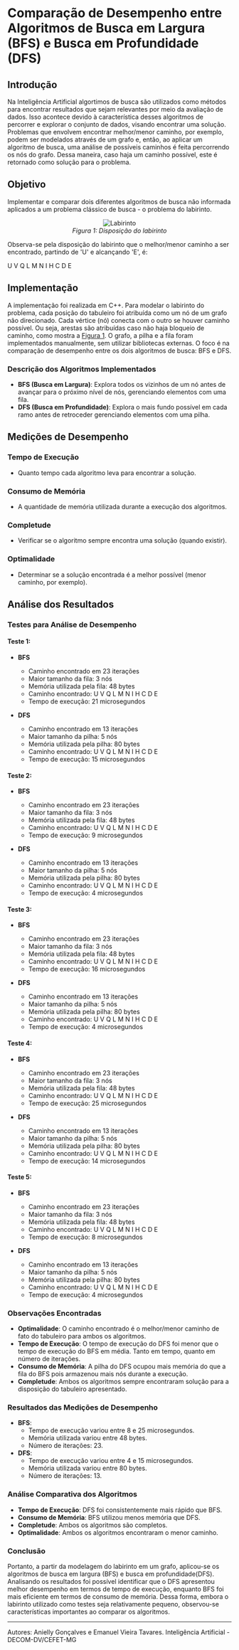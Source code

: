 # Comparação de Desempenho entre Algoritmos de Busca em Largura (BFS) e Busca em Profundidade (DFS)

## Introdução
Na Inteligência Artificial algortimos de busca são utilizados como métodos para encontrar resultados que sejam relevantes por meio da avaliação de dados. Isso acontece devido à característica desses algoritmos de percorrer e explorar o conjunto de dados, visando encontrar uma solução. 
Problemas que envolvem encontrar melhor/menor caminho, por exemplo, podem ser modelados através de um grafo e, então, ao aplicar um algoritmo de busca, uma análise de possíveis caminhos é feita percorrendo os nós do grafo. Dessa maneira, caso haja um caminho possível, este é retornado como solução para o problema. 

## Objetivo 
Implementar e comparar dois diferentes algoritmos de busca não informada aplicados a um problema clássico de busca - o problema do labirinto. 

<a name="labirinto"></a>
<p align="center">
  <img src="./img/tabuleiro.png" alt="Labirinto">
  <br>
  <em>Figura 1: Disposição do labirinto</em>
</p>

Observa-se pela disposição do labirinto que o melhor/menor caminho a ser encontrado, partindo de 'U' e alcançando 'E', é: 

U V Q L M N I H C D E


##  Implementação
A implementação foi realizada em C++. Para modelar o labirinto do problema, cada posição do tabuleiro foi atribuída como um nó de um grafo não direcionado. Cada vértice (nó) conecta com o outro se houver caminho possível. Ou seja, arestas são atribuídas caso não haja bloqueio de caminho, como mostra a [Figura 1](#labirinto).
O grafo, a pilha e a fila foram implementados manualmente, sem utilizar bibliotecas externas. O foco é na comparação de desempenho entre os dois algoritmos de busca: BFS e DFS.


### Descrição dos Algoritmos Implementados
- **BFS (Busca em Largura)**: Explora todos os vizinhos de um nó antes de avançar para o próximo nível de nós, gerenciando elementos com uma fila.
- **DFS (Busca em Profundidade)**: Explora o mais fundo possível em cada ramo antes de retroceder gerenciando elementos com uma pilha.

##  Medições de Desempenho
### Tempo de Execução
- Quanto tempo cada algoritmo leva para encontrar a solução.

### Consumo de Memória
- A quantidade de memória utilizada durante a execução dos algoritmos.

### Completude
- Verificar se o algoritmo sempre encontra uma solução (quando existir).

### Optimalidade
- Determinar se a solução encontrada é a melhor possível (menor caminho, por exemplo).

##  Análise dos Resultados
### Testes para Análise de Desempenho

#### Teste 1:
- **BFS**
  - Caminho encontrado em 23 iterações
  - Maior tamanho da fila: 3 nós
  - Memória utilizada pela fila: 48 bytes
  - Caminho encontrado: U V Q L M N I H C D E
  - Tempo de execução: 21 microsegundos

- **DFS**
  - Caminho encontrado em 13 iterações
  - Maior tamanho da pilha: 5 nós
  - Memória utilizada pela pilha: 80 bytes
  - Caminho encontrado: U V Q L M N I H C D E
  - Tempo de execução: 15 microsegundos

#### Teste 2:
- **BFS**
  - Caminho encontrado em 23 iterações
  - Maior tamanho da fila: 3 nós
  - Memória utilizada pela fila: 48 bytes
  - Caminho encontrado: U V Q L M N I H C D E
  - Tempo de execução: 9 microsegundos

- **DFS**
  - Caminho encontrado em 13 iterações
  - Maior tamanho da pilha: 5 nós
  - Memória utilizada pela pilha: 80 bytes
  - Caminho encontrado: U V Q L M N I H C D E
  - Tempo de execução: 4 microsegundos

#### Teste 3:
- **BFS**
  - Caminho encontrado em 23 iterações
  - Maior tamanho da fila: 3 nós
  - Memória utilizada pela fila: 48 bytes
  - Caminho encontrado: U V Q L M N I H C D E
  - Tempo de execução: 16 microsegundos

- **DFS**
  - Caminho encontrado em 13 iterações
  - Maior tamanho da pilha: 5 nós
  - Memória utilizada pela pilha: 80 bytes
  - Caminho encontrado: U V Q L M N I H C D E
  - Tempo de execução: 4 microsegundos

#### Teste 4:
- **BFS**
  - Caminho encontrado em 23 iterações
  - Maior tamanho da fila: 3 nós
  - Memória utilizada pela fila: 48 bytes
  - Caminho encontrado: U V Q L M N I H C D E
  - Tempo de execução: 25 microsegundos

- **DFS**
  - Caminho encontrado em 13 iterações
  - Maior tamanho da pilha: 5 nós
  - Memória utilizada pela pilha: 80 bytes
  - Caminho encontrado: U V Q L M N I H C D E
  - Tempo de execução: 14 microsegundos

#### Teste 5:
- **BFS**
  - Caminho encontrado em 23 iterações
  - Maior tamanho da fila: 3 nós
  - Memória utilizada pela fila: 48 bytes
  - Caminho encontrado: U V Q L M N I H C D E
  - Tempo de execução: 8 microsegundos

- **DFS**
  - Caminho encontrado em 13 iterações
  - Maior tamanho da pilha: 5 nós
  - Memória utilizada pela pilha: 80 bytes
  - Caminho encontrado: U V Q L M N I H C D E
  - Tempo de execução: 4 microsegundos


### Observações Encontradas
- **Optimalidade**: O caminho encontrado é o melhor/menor caminho de fato do tabuleiro para ambos os algoritmos.
- **Tempo de Execução**: O tempo de execução do DFS foi menor que o tempo de execução do BFS em média. Tanto em tempo, quanto em número de iterações.
- **Consumo de Memória**: A pilha do DFS ocupou mais memória do que a fila do BFS pois armazenou mais nós durante a execução.
- **Completude**: Ambos os algoritmos sempre encontraram solução para a disposição do tabuleiro apresentado.


### Resultados das Medições de Desempenho
- **BFS**:
  - Tempo de execução variou entre 8 e 25 microsegundos.
  - Memória utilizada variou entre 48 bytes.
  - Número de iterações: 23.
- **DFS**:
  - Tempo de execução variou entre 4 e 15 microsegundos.
  - Memória utilizada variou entre 80 bytes.
  - Número de iterações: 13.

### Análise Comparativa dos Algoritmos
- **Tempo de Execução**: DFS foi consistentemente mais rápido que BFS.
- **Consumo de Memória**: BFS utilizou menos memória que DFS.
- **Completude**: Ambos os algoritmos são completos.
- **Optimalidade**: Ambos os algoritmos encontraram o menor caminho.

### Conclusão 
Portanto, a partir da modelagem do labirinto em um grafo, aplicou-se os algoritmos de busca em largura (BFS) e busca em profundidade(DFS). Analisando os resultados foi possível identificar que o DFS apresentou melhor desempenho em termos de tempo de execução, enquanto BFS foi mais eficiente em termos de consumo de memória. Dessa forma, embora o labirinto utilizado como testes seja relativamente pequeno, observou-se características importantes ao comparar os algoritmos. 


---
Autores: Anielly Gonçalves e Emanuel Vieira Tavares.
Inteligência Artificial - DECOM-DV/CEFET-MG
